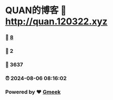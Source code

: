# QUAN的博客 :link: http://quan.120322.xyz 
### :page_facing_up: [8](http://quan.120322.xyz/tag.html) 
### :speech_balloon: 2 
### :hibiscus: 3637 
### :alarm_clock: 2024-08-06 08:16:02 
### Powered by :heart: [Gmeek](https://github.com/Meekdai/Gmeek)
